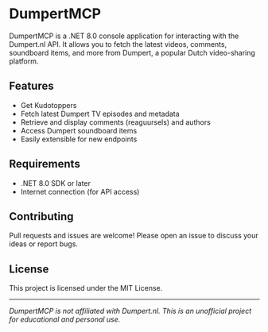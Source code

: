 # DumpertMCP

DumpertMCP is a .NET 8.0 console application for interacting with the Dumpert.nl API. It allows you to fetch the latest videos, comments, soundboard items, and more from Dumpert, a popular Dutch video-sharing platform.

## Features
- Get Kudotoppers
- Fetch latest Dumpert TV episodes and metadata
- Retrieve and display comments (reaguursels) and authors
- Access Dumpert soundboard items
- Easily extensible for new endpoints

## Requirements
- .NET 8.0 SDK or later
- Internet connection (for API access)

## Contributing
Pull requests and issues are welcome! Please open an issue to discuss your ideas or report bugs.

## License
This project is licensed under the MIT License.

---

*DumpertMCP is not affiliated with Dumpert.nl. This is an unofficial project for educational and personal use.*

